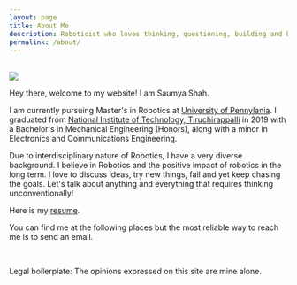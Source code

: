 ```yaml
---
layout: page
title: About Me
description: Roboticist who loves thinking, questioning, building and breaking.
permalink: /about/
---
```

<br>

 <img src="{{site.avatar}}" class="avatar-round"/>

Hey there, welcome to my website! I am Saumya Shah. 

I am currently pursuing Master's in Robotics at [University of Pennylania](https://www.grasp.upenn.edu/). I graduated from [National Institute of Technology, Tiruchirappalli](https://www.nitt.edu/) in 2019 with a Bachelor's in Mechanical Engineering (Honors), along with a minor in Electronics and Communications Engineering. 

Due to interdisciplinary nature of Robotics, I have a very diverse background. I believe in Robotics and the positive impact of robotics in the long term. I love to discuss ideas, try new things, fail and yet keep chasing the goals. Let's talk about anything and everything that requires thinking unconventionally!  

Here is my [resume](https://drive.google.com/file/d/1U0S0bOpat6SzQO6fNgfLv2fHgMha-_Aw/view?usp=sharing). 

You can find me at the following places but the most reliable way to reach me is to send an email.

<div align="center">
<p>
<a href="mailto:saumyashah97@gmail.com"><i class="fa fa-envelope-o fa-fw" aria-hidden="true" style="font-size:40px;color:#2980b9"></i></a>
&nbsp; &nbsp; &nbsp;
<a href="https://github.com/Saumya-Shah"><i class="fa fa-github" aria-hidden="true" style="font-size:40px;color:#2980b9"></i></a>
&nbsp; &nbsp; &nbsp;
<a href="https://www.linkedin.com/in/saumya-shah-587574163/"><i class="fa fa-linkedin" aria-hidden="true" style="font-size:40px;color:#2980b9"></i></a>
</p>
</div>

Legal boilerplate: The opinions expressed on this site are mine alone.
